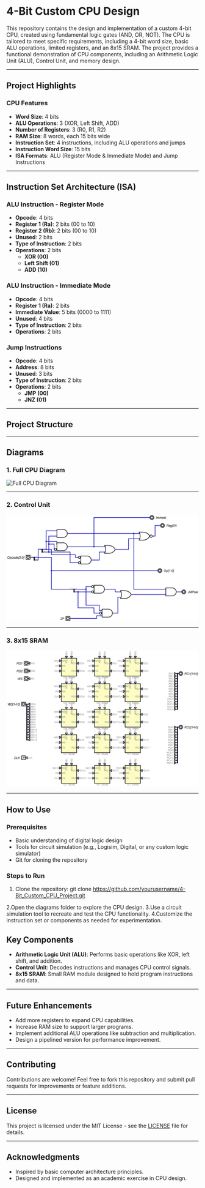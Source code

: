 # 4-Bit Custom CPU Design

This repository contains the design and implementation of a custom 4-bit CPU, created using fundamental logic gates (AND, OR, NOT). The CPU is tailored to meet specific requirements, including a 4-bit word size, basic ALU operations, limited registers, and an 8x15 SRAM. The project provides a functional demonstration of CPU components, including an Arithmetic Logic Unit (ALU), Control Unit, and memory design.

---

## **Project Highlights**

### **CPU Features**
- **Word Size**: 4 bits
- **ALU Operations**: 3 (XOR, Left Shift, ADD)
- **Number of Registers**: 3 (R0, R1, R2)
- **RAM Size**: 8 words, each 15 bits wide
- **Instruction Set**: 4 instructions, including ALU operations and jumps
- **Instruction Word Size**: 15 bits
- **ISA Formats**: ALU (Register Mode & Immediate Mode) and Jump Instructions

---

## **Instruction Set Architecture (ISA)**

### **ALU Instruction - Register Mode**
- **Opcode**: 4 bits
- **Register 1 (Ra)**: 2 bits (00 to 10)
- **Register 2 (Rb)**: 2 bits (00 to 10)
- **Unused**: 2 bits
- **Type of Instruction**: 2 bits
- **Operations**: 2 bits
  - **XOR (00)**  
  - **Left Shift (01)**  
  - **ADD (10)**  

### **ALU Instruction - Immediate Mode**
- **Opcode**: 4 bits
- **Register 1 (Ra)**: 2 bits
- **Immediate Value**: 5 bits (0000 to 1111)
- **Unused**: 4 bits
- **Type of Instruction**: 2 bits
- **Operations**: 2 bits

### **Jump Instructions**
- **Opcode**: 4 bits
- **Address**: 8 bits
- **Unused**: 3 bits
- **Type of Instruction**: 2 bits
- **Operations**: 2 bits
  - **JMP (00)**  
  - **JNZ (01)**  

---

## **Project Structure**

---

## **Diagrams**

### **1. Full CPU Diagram**
![Full CPU Diagram](diagrams/cpu.png)

---

### **2. Control Unit**
![Control Unit Diagram](cu.png)

---

### **3. 8x15 SRAM**
![8x15 SRAM Diagram](ram.png)

---

## **How to Use**
### **Prerequisites**
- Basic understanding of digital logic design
- Tools for circuit simulation (e.g., Logisim, Digital, or any custom logic simulator)
- Git for cloning the repository

### **Steps to Run**
1. Clone the repository:
   git clone https://github.com/yourusername/4-Bit_Custom_CPU_Project.git

2.Open the diagrams folder to explore the CPU design.
3.Use a circuit simulation tool to recreate and test the CPU functionality.
4.Customize the instruction set or components as needed for experimentation.

## **Key Components**
- **Arithmetic Logic Unit (ALU)**: Performs basic operations like XOR, left shift, and addition.
- **Control Unit**: Decodes instructions and manages CPU control signals.
- **8x15 SRAM**: Small RAM module designed to hold program instructions and data.

---

## **Future Enhancements**
- Add more registers to expand CPU capabilities.
- Increase RAM size to support larger programs.
- Implement additional ALU operations like subtraction and multiplication.
- Design a pipelined version for performance improvement.

---

## **Contributing**
Contributions are welcome! Feel free to fork this repository and submit pull requests for improvements or feature additions.

---

## **License**
This project is licensed under the MIT License - see the [LICENSE](LICENSE) file for details.

---

## **Acknowledgments**
- Inspired by basic computer architecture principles.
- Designed and implemented as an academic exercise in CPU design.

